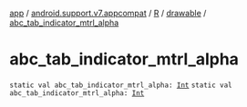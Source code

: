 [app](../../../index.md) / [android.support.v7.appcompat](../../index.md) / [R](../index.md) / [drawable](index.md) / [abc_tab_indicator_mtrl_alpha](.)

# abc_tab_indicator_mtrl_alpha

`static val abc_tab_indicator_mtrl_alpha: `[`Int`](https://kotlinlang.org/api/latest/jvm/stdlib/kotlin/-int/index.html)
`static val abc_tab_indicator_mtrl_alpha: `[`Int`](https://kotlinlang.org/api/latest/jvm/stdlib/kotlin/-int/index.html)